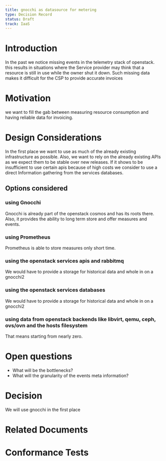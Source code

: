 ```yaml
---
title: gnocchi as datasource for metering
type: Decision Record
status: Draft
track: IaaS
---
```



# Introduction

In the past we notice missing events in the telemetry stack of openstack. this results in situations where the Service provider may think that a resource is still in use while the owner shut it down.
Such missing data makes it difficult for the CSP to provide accurate invoices

# Motivation

we want to fill the gab between measuring resource consumption and having reliable data for invoicing.

# Design Considerations

In the first place we want to use as much of the already existing infrastructure as possible.
Also, we want to rely on the already existing APIs as we expect them to be stable over new releases.
If it shows to be insufficient to use certain apis because of high costs we consider to use a direct Information gathering from the services databases.

## Options considered

### using Gnocchi

Gnocchi is already part of the openstack cosmos and has its roots there.
Also, it provides the ability to long term store and offer measures and events.

### using Prometheus

Prometheus is able to store measures only short time. 

### using the openstack services apis and rabbitmq

We would have to provide a storage for historical data and whole in on a gnocchi2

### using the openstack services databases

We would have to provide a storage for historical data and whole in on a gnocchi2

### using data from openstack backends like libvirt, qemu, ceph, ovs/ovn and the hosts filesystem 

That means starting from nearly zero.

# Open questions

* What will be the bottlenecks?
* What will the granularity of the events meta information?



# Decision

We will use gnocchi in the first place

# Related Documents


# Conformance Tests

